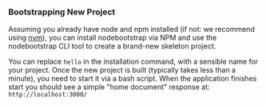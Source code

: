 
### Bootstrapping New Project

Assuming you already have node and npm installed (if not: we recommend using
[nvm](https://github.com/creationix/nvm)), you can install nodebootstrap via NPM
and use the nodebootstrap CLI tool to create a brand-new skeleton project.

You can replace `hello` in the installation command, with a sensible name for
your project. Once the new project is built (typically takes less than a
minute), you need to start it via a bash script. When the application finishes
start you should see a simple "home document" response at:
`http://localhost:3000/`
